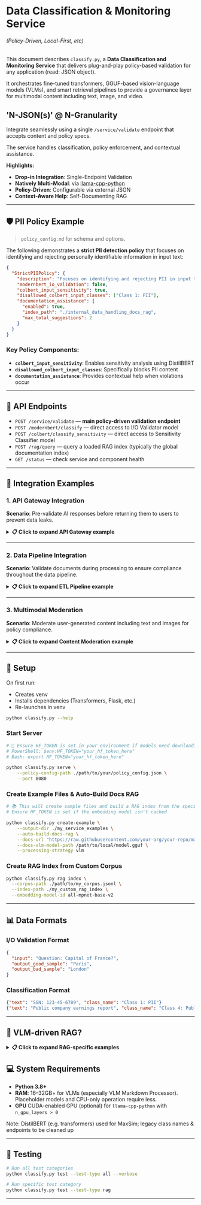 # Data Classification & Monitoring Service
###### (Policy-Driven, Local-First, etc)

This document describes `classify.py`, a **Data Classification and Monitoring Service** that delivers plug-and-play policy-based validation for any application (read: JSON object).

It orchestrates fine-tuned transformers, GGUF-based vision-language models (VLMs), and smart retrieval pipelines to provide a governance layer for multimodal content including text, image, and video.

## **'N-JSON(s)' @ N-Granularity**

Integrate seamlessly using a single `/service/validate` endpoint that accepts content and policy specs. 

The service handles classification, policy enforcement, and contextual assistance.

**Highlights:**

* **Drop-in Integration**: Single-Endpoint Validation
* **Natively Multi-Modal**: via [llama-cpp-python](https://github.com/abetlen/llama-cpp-python)
* **Policy-Driven**: Configurable via external JSON
* **Context-Aware Help**: Self-Documenting RAG

---

## 🛡️ PII Policy Example

> `policy_config.md` for schema and options.

The following demonstrates a **strict PII detection policy** that focuses on identifying and rejecting personally identifiable information in input text:

```json
{
  "StrictPIIPolicy": {
    "description": "Focuses on identifying and rejecting PII in input text.",
    "modernbert_io_validation": false,
    "colbert_input_sensitivity": true,
    "disallowed_colbert_input_classes": ["Class 1: PII"],
    "documentation_assistance": {
      "enabled": true,
      "index_path": "./internal_data_handling_docs_rag",
      "max_total_suggestions": 2
    }
  }
}
```

### Key Policy Components:

- **`colbert_input_sensitivity`**: Enables sensitivity analysis using DistilBERT
- **`disallowed_colbert_input_classes`**: Specifically blocks PII content
- **`documentation_assistance`**: Provides contextual help when violations occur

---

## 🔌 API Endpoints

* `POST /service/validate` — **main policy-driven validation endpoint**
* `POST /modernbert/classify` — direct access to I/O Validator model
* `POST /colbert/classify_sensitivity` — direct access to Sensitivity Classifier model
* `POST /rag/query` — query a loaded RAG index (typically the global documentation index)
* `GET /status` — check service and component health

---

## 🔗 Integration Examples

### 1. API Gateway Integration

**Scenario**: Pre-validate AI responses before returning them to users to prevent data leaks.

<details>
<summary><strong>📋 Click to expand API Gateway example</strong></summary>

```javascript
// Pre-check user request and AI-generated response
async function validateAIResponse(userQuery, aiResponse) {
    const validationPayload = {
        api_class: 'UserInputHandlingPolicy', // Defined in your policy_config.json
        input_text: userQuery,
        output_text: aiResponse,
        request_id: `gateway-req-${Date.now()}`
    };

    try {
        const validationResponse = await fetch('http://classify-service:8080/service/validate', {
            method: 'POST',
            headers: { 'Content-Type': 'application/json' },
            body: JSON.stringify(validationPayload)
        });

        if (!validationResponse.ok) {
            throw new Error(`Validation service error: ${validationResponse.status}`);
        }

        const result = await validationResponse.json();

        if (result.overall_status === 'REJECT_POLICY_VIOLATION') {
            console.error('Policy Violation:', result.violation_reasons);
            
            // Use documentation suggestions to provide guidance
            const suggestions = result.documentation_suggestions?.suggestions || [];
            
            return { 
                success: false,
                error: 'Content policy violation', 
                violations: result.violation_reasons,
                helpfulSuggestions: suggestions.map(s => ({
                    title: s.title,
                    preview: s.content_preview
                }))
            };
        }

        // ✅ Validation passed
        return {
            success: true,
            response: aiResponse
        };

    } catch (error) {
        console.error('Validation service communication error:', error);
        // Decide whether to fail open or closed
        return {
            success: false,
            error: 'Validation service unavailable',
            details: error.message
        };
    }
}

// 🎯 Example usage
const userQuery = "Tell me about project X";
const aiResponse = "Project X is a super secret initiative, details are classified.";

const validationResult = await validateAIResponse(userQuery, aiResponse);

if (!validationResult.success) {
    // ❌ Handle policy violation or service error
    console.log('Cannot return response:', validationResult.error);
    if (validationResult.helpfulSuggestions) {
        console.log('💡 Helpful information:', validationResult.helpfulSuggestions);
    }
} else {
    // ✅ Safe to return the AI response
    console.log('Approved response:', validationResult.response);
}
```

**🔧 Required Policy Configuration** (`UserInputHandlingPolicy` in `policy_config.json`):

```json
{
  "UserInputHandlingPolicy": {
    "description": "Validates AI responses against user inputs for sensitivity and appropriateness.",
    "modernbert_io_validation": true,
    "colbert_input_sensitivity": true,
    "allowed_colbert_input_classes": ["Class 3: Internal", "Class 4: Public"],
    "colbert_output_sensitivity": true,
    "disallowed_colbert_output_classes": ["Class 1: PII", "Class 2: Confidential"],
    "documentation_assistance": {
      "enabled": true,
      "index_path": "./tool_documentation",
      "max_total_suggestions": 3
    }
  }
}
```

**🔄 How it works:**
1. **Intercept**: API Gateway captures user query and AI's intended response
2. **Validate**: Send both to `/service/validate` with appropriate `api_class`
3. **I/O Check**: `ModernBERTClassifier` verifies output coherence with input
4. **Sensitivity Scan**: `ColBERTReranker` checks for PII/confidential data leakage
5. **Policy Enforcement**: If output contains "Confidential" class content → `REJECT_POLICY_VIOLATION`
6. **Guidance**: `documentation_suggestions` provide remediation steps

</details>

---

### 2. Data Pipeline Integration

**Scenario**: Validate documents during processing to ensure compliance throughout the data pipeline.

<details>
<summary><strong>📋 Click to expand ETL Pipeline example</strong></summary>

```python
# ETL pipeline for processing documents, with classification monitoring
import requests
import uuid
import logging

logger = logging.getLogger(__name__)

class DocumentValidator:
    def __init__(self, service_url='http://classify-service:8080'):
        self.service_url = service_url
        self.validate_endpoint = f"{service_url}/service/validate"
    
    def validate_document(self, doc_content, doc_id, pipeline_stage, metadata=None):
        """
        Validate document content against policy for a specific pipeline stage.
        
        Args:
            doc_content: The document text to validate
            doc_id: Unique identifier for the document
            pipeline_stage: Current stage in the pipeline (e.g., 'Ingestion', 'Transformation')
            metadata: Optional additional context
            
        Returns:
            tuple: (is_valid: bool, validation_result: dict)
        """
        validation_payload = {
            'api_class': f'Pipeline_{pipeline_stage}_IntegrityPolicy',
            'input_text': doc_content,
            'request_id': f"etl-{pipeline_stage}-{doc_id}",
        }
        
        # Add optional metadata
        if metadata:
            validation_payload['metadata_fields'] = metadata
        
        try:
            response = requests.post(
                self.validate_endpoint, 
                json=validation_payload,
                timeout=30  # Add timeout for reliability
            )
            response.raise_for_status()
            
            result = response.json()
            is_valid = result.get('overall_status') == 'PASS'
            
            if not is_valid:
                self._log_compliance_violation(doc_id, pipeline_stage, result)
                
            return is_valid, result
            
        except requests.exceptions.RequestException as e:
            logger.error(f"Validation service call failed for doc {doc_id} at stage {pipeline_stage}: {e}")
            return False, {'error': str(e)}
    
    def _log_compliance_violation(self, doc_id, stage, validation_result):
        """📝 Log compliance violations with helpful context."""
        violations = validation_result.get('violation_reasons', [])
        logger.error(f"🚫 Compliance VIOLATION for doc {doc_id} at stage {stage}: {violations}")
        
        # Log any helpful suggestions
        suggestions = validation_result.get('documentation_suggestions', {}).get('suggestions', [])
        if suggestions:
            logger.info(f"💡 Remediation suggestions for {doc_id}: {[s['title'] for s in suggestions]}")

# 🏭 Example usage in an ETL pipeline
def process_financial_documents(documents):
    validator = DocumentValidator()
    processed_docs = []
    quarantined_docs = []
    
    for doc in documents:
        doc_id = str(uuid.uuid4())
        
        # 📥 Stage 1: Ingestion validation
        is_valid, result = validator.validate_document(
            doc_content=doc['content'],
            doc_id=doc_id,
            pipeline_stage='Ingestion',
            metadata={
                'document_source': 'financial_reports_q1_2024',
                'processing_step': 'pii_scan'
            }
        )
        
        if not is_valid:
            quarantined_docs.append({
                'doc_id': doc_id,
                'stage_failed': 'Ingestion',
                'violations': result.get('violation_reasons', [])
            })
            continue
            
        # ⚙️ Stage 2: Document transformation
        processed_doc = transform_document(doc)
        
        # 💾 Stage 3: Pre-storage validation
        is_valid, result = validator.validate_document(
            doc_content=processed_doc['content'],
            doc_id=doc_id,
            pipeline_stage='PreStorage'
        )
        
        if is_valid:
            processed_docs.append(processed_doc)
        else:
            quarantined_docs.append({
                'doc_id': doc_id,
                'stage_failed': 'PreStorage',
                'violations': result.get('violation_reasons', [])
            })
    
    return processed_docs, quarantined_docs

def transform_document(doc):
    """🔄 Placeholder for document transformation logic."""
    return doc

# 🧪 Example test
if __name__ == "__main__":
    test_docs = [
        {"content": "Q1 revenue was $1.2M with growth in key segments."},
        {"content": "Employee SSN 123-45-6789 and salary $85,000."},  # ⚠️ Contains PII
    ]
    
    # valid_docs, quarantined = process_financial_documents(test_docs)
    # print(f"✅ Processed: {len(valid_docs)}, 🚫 Quarantined: {len(quarantined)}")
```

**🔧 Required Policy Configuration** (`Pipeline_Ingestion_IntegrityPolicy` in `policy_config.json`):

```json
{
  "Pipeline_Ingestion_IntegrityPolicy": {
    "description": "Ensures data ingested into the pipeline meets PII and content standards.",
    "colbert_input_sensitivity": true,
    "disallowed_colbert_input_classes": ["Class 1: PII"],
    "custom_validation_rules": [
      {
        "type": "text_length_limit", 
        "max_length": 100000,
        "text_fields": ["input_text"]
      }
    ],
    "documentation_assistance": {
      "enabled": true,
      "index_path": "./tool_documentation_etl",
      "max_total_suggestions": 2
    }
  }
}
```

**🔄 How it works:**
1. **Stage-Based Validation**: Different pipeline stages use different `api_class` policies
2. **Content Analysis**: `input_text` contains the document/record being processed
3. **Multi-Layer Checks**: Policies verify PII, formatting, size limits, etc.
4. **Compliance Tracking**: Violations trigger logging, quarantine, or alerts
5. **Guided Remediation**: `documentation_suggestions` help data stewards fix issues

</details>

---

### 3. Multimodal Moderation 

**Scenario**: Moderate user-generated content including text and images for policy compliance.

<details>
<summary><strong>📋 Click to expand Content Moderation example</strong></summary>

```bash
# 🖼️ Example: Multipart form data with image upload
curl -X POST http://classify-service:8080/service/validate \
  -F 'json_payload={"api_class":"UserGeneratedContentPolicy","input_text":"Check out this cool image I found!","input_items":[{"id":"user_image_1","type":"image","filename_in_form":"uploaded_image"}]}' \
  -F 'uploaded_image=@./test_image.jpg'
```

```python
# 🐍 Python example for content moderation
import requests

def moderate_user_content(text_content, image_file_path=None):
    """
    Moderate user-generated content for policy compliance.
    
    Args:
        text_content: User's text input
        image_file_path: Optional path to uploaded image
        
    Returns:
        dict: Moderation result with approval status
    """
    
    # 📝 Prepare the JSON payload
    payload = {
        "api_class": "UserGeneratedContentPolicy",
        "input_text": text_content,
        "request_id": f"moderation-{int(time.time())}"
    }
    
    # 🖼️ Add image item if provided
    if image_file_path:
        payload["input_items"] = [{
            "id": "user_uploaded_image",
            "type": "image", 
            "filename_in_form": "user_image"
        }]
    
    try:
        if image_file_path:
            # 📤 Multipart request with image
            files = {'user_image': open(image_file_path, 'rb')}
            data = {'json_payload': json.dumps(payload)}
            
            response = requests.post(
                'http://classify-service:8080/service/validate',
                data=data,
                files=files,
                timeout=45  # Longer timeout for image processing
            )
            files['user_image'].close()
        else:
            # 📤 JSON-only request
            response = requests.post(
                'http://classify-service:8080/service/validate',
                json=payload,
                timeout=30
            )
        
        response.raise_for_status()
        result = response.json()
        
        return {
            'approved': result.get('overall_status') == 'PASS',
            'violations': result.get('violation_reasons', []),
            'suggestions': result.get('documentation_suggestions', {}),
            'processing_details': result.get('processing_details', {})
        }
        
    except requests.exceptions.RequestException as e:
        return {
            'approved': False,
            'error': f'Moderation service error: {str(e)}',
            'violations': ['Service unavailable']
        }

# 🎯 Example usage
import json
import time

text = "Hey everyone, here's my personal info: email john@example.com"
image_path = "./user_uploads/suspicious_image.jpg"

moderation_result = moderate_user_content(text, image_path)

if moderation_result['approved']:
    print("✅ Content approved for publication")
else:
    print(f"❌ Content blocked: {moderation_result['violations']}")
    if 'suggestions' in moderation_result:
        print(f"💡 Guidelines: {moderation_result['suggestions']}")
```

**🔧 Required Policy Configuration** (`UserGeneratedContentPolicy` in `policy_config.json`):

```json
{
  "UserGeneratedContentPolicy": {
    "description": "Moderates user-generated text and images for inappropriate content and PII.",
    "colbert_input_sensitivity": true,
    "disallowed_colbert_input_classes": ["Class 1: PII", "HateSpeechClass", "ViolentContentClass"],
    "item_processing_rules": [
      {
        "item_type": "image",
        "vlm_processing": {
          "required": true,
          "prompt": "Analyze this image for nudity, violence, hate symbols, or other policy-violating content. Describe any text present."
        },
        "derived_text_checks": {
          "colbert_sensitivity": true,
          "disallowed_classes": ["ExplicitContentClass", "ViolentImageryClass"],
          "blocked_keywords": ["gore", "graphic_violence_depiction"]
        }
      }
    ],
    "custom_validation_rules": [
      {
        "type": "text_length_limit",
        "max_length": 5000,
        "text_fields": ["input_text"]
      }
    ],
    "documentation_assistance": {
      "enabled": true,
      "index_path": "./community_guidelines_rag",
      "max_total_suggestions": 3
    }
  }
}
```

**🔄 How it works:**
1. **Text Analysis**: User's text checked for PII, hate speech, violent content
2. **Image Processing**: VLM analyzes uploaded images for policy violations
3. **Multi-Modal Validation**: VLM description text also checked for violations
4. **Keyword Filtering**: Blocked keywords provide additional safeguards
5. **Contextual Help**: Violations trigger community guideline suggestions

</details>

---

## 🚀 Setup

On first run:

* Creates venv
* Installs dependencies (Transformers, Flask, etc.)
* Re-launches in venv

```bash
python classify.py --help
```

### Start Server

```bash
# 🔑 Ensure HF_TOKEN is set in your environment if models need downloading
# PowerShell: $env:HF_TOKEN="your_hf_token_here"
# Bash: export HF_TOKEN="your_hf_token_here"

python classify.py serve \
    --policy-config-path ./path/to/your/policy_config.json \
    --port 8080
```

### Create Example Files & Auto-Build Docs RAG

```bash
# 📚 This will create sample files and build a RAG index from the specified docs
# Ensure HF_TOKEN is set if the embedding model isn't cached

python classify.py create-example \
    --output-dir ./my_service_examples \
    --auto-build-docs-rag \
    --docs-url "https://raw.githubusercontent.com/your-org/your-repo/main/your-docs.md" \
    --docs-vlm-model-path /path/to/local/model.gguf \
    --processing-strategy vlm 
```

### Create RAG Index from Custom Corpus

```bash
python classify.py rag index \
  --corpus-path ./path/to/my_corpus.jsonl \
  --index-path ./my_custom_rag_index \
  --embedding-model-id all-mpnet-base-v2
```

---

## 📊 Data Formats

### I/O Validation Format

```json
{
  "input": "Question: Capital of France?",
  "output_good_sample": "Paris",
  "output_bad_sample": "London"
}
```

### Classification Format

```json
{"text": "SSN: 123-45-6789", "class_name": "Class 1: PII"}
{"text": "Public company earnings report", "class_name": "Class 4: Public"}
```

---

## 🧠 VLM-driven RAG?

<details>
<summary><strong>📋 Click to expand RAG-specific examples</strong></summary>
  

###### Vision-Language Models (VLMs) allow advanced processing of markdown documentation when building RAG indexes.

**Why VLM Helps for RAG Indexing:**

* **🎯 Semantic Chunking**: VLMs understand content; related ideas stay grouped, improving retrieval context.

* **🏗️ Structure Preservation**: VLMs identify and preserve document metadata enabling targeted search/filtering.

* **💻 Code Block Handling**: VLMs treat code blocks as complete units, preventing awkward splits. Metadata flags code-heavy chunks.

* **🏷️ Contextual Metadata **: VLMs extract topics, keywords, audience, and difficulty level, enriching metadata for powerful queries.

* **🔄 Enhanced Fallback**: Python-based fallback processor respects headers and code blocks when VLM unavailable.

* **✂️ Secondary Chunking**: Large chunks get split with overlap to respect embedding model limits.

**Benefits Over Traditional Processing:**

* **🔍 Better Search Relevance**: Semantic chunks create better embeddings and more relevant retrieval.

* **💡 Context-Aware Documentation Assistance**: More precise and relevant help for policy violations.

* **⚙️ Improved Technical Content Handling**: Proper code block and technical jargon handling.

* **🏷️ Automatic Content Categorization**: Extracted metadata enables auto-tagging and categorization.

</details>


## 💻 System Requirements

* **Python 3.8+**
* **RAM**: 16–32GB+ for VLMs (especially VLM Markdown Processor). Placeholder models and CPU-only operation require less.
* **GPU** CUDA-enabled GPU (optional) for `llama-cpp-python` with `n_gpu_layers > 0`

Note: DistilBERT (e.g. transformers) used for MaxSim; legacy class names & endpoints to be cleaned up

---

## 🧪 Testing

```bash
# Run all test categories
python classify.py test --test-type all --verbose

# Run specific test category
python classify.py test --test-type rag
```

---
